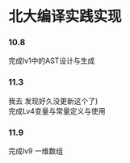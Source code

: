 # 北大编译实践实现  
### 10.8  
完成lv1中的AST设计与生成  
### 11.3  
我去 发现好久没更新这个了)  
完成Lv4变量与常量定义与使用  
### 11.9  
完成lv9 一维数组

